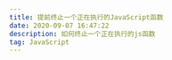 ```yaml
---
title: 提前终止一个正在执行的JavaScript函数
date: 2020-09-07 16:47:22
description: 如何终止一个正在执行的js函数
tag: JavaScript
---
```


